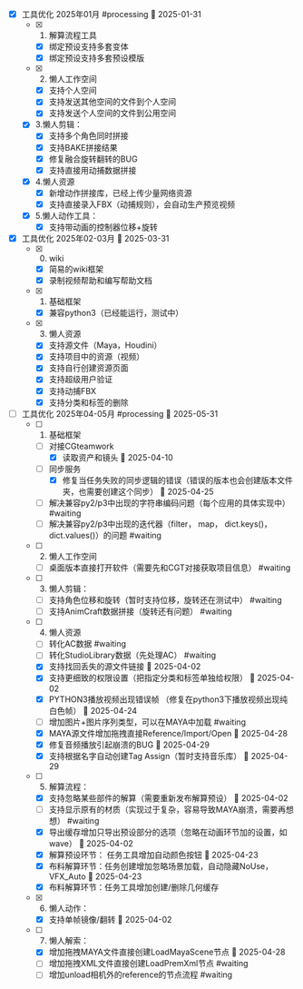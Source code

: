 - [x] 工具优化 2025年01月 #processing 📅 2025-01-31
	- [x] 1. 解算流程工具
		- [x] 绑定预设支持多套变体
		- [x] 绑定预设支持多套预设模版
	- [x] 2. 懒人工作空间
		- [x] 支持个人空间
		- [x] 支持发送其他空间的文件到个人空间
		- [x] 支持发送个人空间的文件到公用空间
	- [x] 3.懒人剪辑：
		- [x] 支持多个角色同时拼接
		- [x] 支持BAKE拼接结果
		- [x] 修复融合旋转翻转的BUG
		- [x] 支持直接用动捕数据拼接
	- [x] 4.懒人资源
		- [x] 新增动作拼接库，已经上传少量网络资源
		- [x] 支持直接录入FBX（动捕规则），会自动生产预览视频
	- [x] 5.懒人动作工具：
		- [x] 支持带动画的控制器位移+旋转

- [x] 工具优化 2025年02-03月 📅 2025-03-31
	- [x]  0. wiki
		- [x] 简易的wiki框架
		- [x] 录制视频帮助和编写帮助文档
	- [x] 1. 基础框架
		- [x] 兼容python3（已经能运行，测试中）
	- [x] 3. 懒人资源
		- [x] 支持源文件（Maya，Houdini）
		- [x] 支持项目中的资源（视频）
		- [x] 支持自行创建资源页面
		- [x] 支持超级用户验证
		- [x] 支持动捕FBX
		- [x] 支持分类和标签的删除

- [ ] 工具优化 2025年04-05月 #processing 📅 2025-05-31
	- [ ] 1. 基础框架
		- [ ] 对接CGteamwork
			- [x] 读取资产和镜头  📅 2025-04-10 
		- [ ] 同步服务
			- [x] 修复当任务失败的同步逻辑的错误（错误的版本也会创建版本文件夹，也需要创建这个同步） 📅 2025-04-25
		- [ ] 解决兼容py2/p3中出现的字符串编码问题（每个应用的具体实现中） #waiting 
		- [ ] 解决兼容py2/p3中出现的迭代器（filter， map， dict.keys()，dict.values()）的问题 #waiting 
	- [ ] 2. 懒人工作空间
		- [ ] 桌面版本直接打开软件（需要先和CGT对接获取项目信息） #waiting
	- [ ] 3. 懒人剪辑：
		- [ ] 支持角色位移和旋转（暂时支持位移，旋转还在测试中） #waiting
		- [ ] 支持AnimCraft数据拼接（旋转还有问题） #waiting 
	- [ ] 4. 懒人资源
		- [ ] 转化AC数据 #waiting
		- [ ] 转化StudioLibrary数据（先处理AC） #waiting
		- [x] 支持找回丢失的源文件链接 📅 2025-04-02 
		- [x] 支持更细致的权限设置（把指定分类和标签单独给权限） 📅 2025-04-02 
		- [x] PYTHON3播放视频出现错误帧 （修复在python3下播放视频出现纯白色帧） 📅 2025-04-24
		- [ ] 增加图片+图片序列类型，可以在MAYA中加载 #waiting 
		- [x] MAYA源文件增加拖拽直接Reference/Import/Open 📅 2025-04-28
		- [x] 修复音频播放引起崩溃的BUG 📅 2025-04-29
		- [x] 支持根据名字自动创建Tag Assign（暂时支持音乐库） 📅 2025-04-29 
	- [ ] 5. 解算流程：
		- [x] 支持忽略某些部件的解算（需要重新发布解算预设） 📅 2025-04-02 
		- [ ] 支持显示原有的材质（实现过于复杂，容易导致MAYA崩溃，需要再想想） #waiting
		- [x] 导出缓存增加只导出预设部分的选项（忽略在动画环节加的设置，如wave）  📅 2025-04-02 
		- [x] 解算预设环节： 任务工具增加自动颜色按钮 📅 2025-04-23
		- [x] 布料解算环节：任务创建增加忽略场景加载，自动隐藏NoUse， VFX_Auto 📅 2025-04-23
		- [x] 布料解算环节：任务工具增加创建/删除几何缓存
	- [x] 6. 懒人动作：
		- [x] 支持单帧镜像/翻转 📅 2025-04-02 
	- [ ] 7. 懒人解索：
		- [x] 增加拖拽MAYA文件直接创建LoadMayaScene节点 📅 2025-04-28
		- [ ] 增加拖拽XML文件直接创建LoadPremXml节点 #waiting 
		- [ ] 增加unload相机外的reference的节点流程 #waiting
